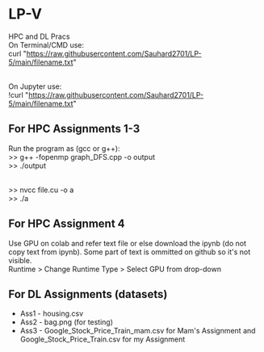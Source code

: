 # LP-V
HPC and DL Pracs
<br> On Terminal/CMD use: 
<br> curl "https://raw.githubusercontent.com/Sauhard2701/LP-5/main/filename.txt"

<br> On Jupyter use:
<br> !curl "https://raw.githubusercontent.com/Sauhard2701/LP-5/main/filename.txt"

## For HPC Assignments 1-3

Run the program as (gcc or g++): 
<br> >> g++ -fopenmp graph_DFS.cpp -o output
<br> >> ./output

<br> >> nvcc file.cu -o a
<br> >> ./a

## For HPC Assignment 4

Use GPU on colab and refer text file or else download the ipynb (do not copy text from ipynb). Some part of text is ommitted on github so it's not visible.
<br> Runtime > Change Runtime Type > Select GPU from drop-down

## For DL Assignments (datasets)
- Ass1 - housing.csv
- Ass2 - bag.png (for testing)
- Ass3 - Google_Stock_Price_Train_mam.csv for Mam's Assignment and Google_Stock_Price_Train.csv for my Assignment
